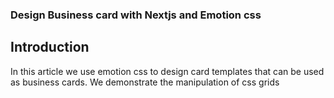 ### Design Business card with Nextjs and Emotion css

## Introduction

In this article we use emotion css to design card templates that can be used as business cards. We demonstrate the manipulation of css grids 